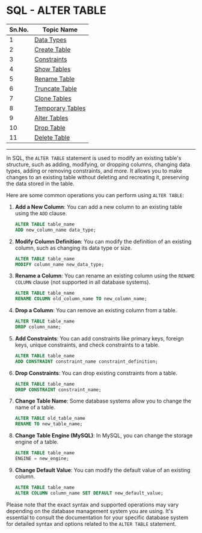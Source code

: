 # SQL - ALTER TABLE

| Sn.No. | Topic Name              |
|--------|-------------------------|
| 1      | [Data Types](DataTypes.md)          |
| 2      | [Create Table](CreateTable.md)        |
| 3      | [Constraints](Constraints.md)        |
| 4      | [Show Tables](ShowTables.md)          |
| 5      | [Rename Table](RenameTable.md)        |
| 6      | [Truncate Table](TruncateTable.md)    |
| 7      | [Clone Tables](CloneTables.md)        |
| 8      | [Temporary Tables](TemporaryTables.md)|
| 9      | [Alter Tables](AlterTables.md)        |
| 10     | [Drop Table](DropTable.md)            |
| 11     | [Delete Table](DeleteTable.md)        |
-------


In SQL, the `ALTER TABLE` statement is used to modify an existing table's structure, such as adding, modifying, or dropping columns, changing data types, adding or removing constraints, and more. It allows you to make changes to an existing table without deleting and recreating it, preserving the data stored in the table.

Here are some common operations you can perform using `ALTER TABLE`:

1. **Add a New Column**:
   You can add a new column to an existing table using the `ADD` clause.

   ```sql
   ALTER TABLE table_name
   ADD new_column_name data_type;
   ```

2. **Modify Column Definition**:
   You can modify the definition of an existing column, such as changing its data type or size.

   ```sql
   ALTER TABLE table_name
   MODIFY column_name new_data_type;
   ```

3. **Rename a Column**:
   You can rename an existing column using the `RENAME COLUMN` clause (not supported in all database systems).

   ```sql
   ALTER TABLE table_name
   RENAME COLUMN old_column_name TO new_column_name;
   ```

4. **Drop a Column**:
   You can remove an existing column from a table.

   ```sql
   ALTER TABLE table_name
   DROP column_name;
   ```

5. **Add Constraints**:
   You can add constraints like primary keys, foreign keys, unique constraints, and check constraints to a table.

   ```sql
   ALTER TABLE table_name
   ADD CONSTRAINT constraint_name constraint_definition;
   ```

6. **Drop Constraints**:
   You can drop existing constraints from a table.

   ```sql
   ALTER TABLE table_name
   DROP CONSTRAINT constraint_name;
   ```

7. **Change Table Name**:
   Some database systems allow you to change the name of a table.

   ```sql
   ALTER TABLE old_table_name
   RENAME TO new_table_name;
   ```

8. **Change Table Engine (MySQL)**:
   In MySQL, you can change the storage engine of a table.

   ```sql
   ALTER TABLE table_name
   ENGINE = new_engine;
   ```

9. **Change Default Value**:
   You can modify the default value of an existing column.

   ```sql
   ALTER TABLE table_name
   ALTER COLUMN column_name SET DEFAULT new_default_value;
   ```

Please note that the exact syntax and supported operations may vary depending on the database management system you are using. It's essential to consult the documentation for your specific database system for detailed syntax and options related to the `ALTER TABLE` statement.
